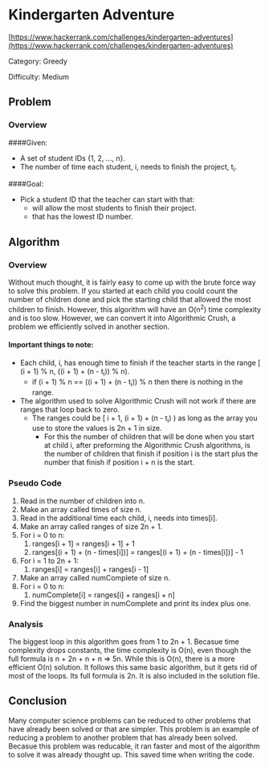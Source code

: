 # Kindergarten Adventure
[https://www.hackerrank.com/challenges/kindergarten-adventures](https://www.hackerrank.com/challenges/kindergarten-adventures)

Category: Greedy

Difficulty: Medium


## Problem

### Overview
####Given:
* A set of student IDs {1, 2, ..., n}.
* The number of time each student, i, needs to finish the project, t<sub>i</sub>.

####Goal:
* Pick a student ID that the teacher can start with that:
    * will allow the most students to finish their project.
    * that has the lowest ID number. 

## Algorithm
### Overview
<p>
Without much thought, it is fairly easy to come up with the brute force way to solve this problem. 
If you started at each child you could count the number of children done and pick the starting child that allowed the most children to finish. 
However, this algorithm will have an O(n<sup>2</sup>) time complexity and is too slow. 
However, we can convert it into Algorithmic Crush, a problem we efficiently solved in another section.
</p>

#### Important things to note:
* Each child, i, has enough time to finish if the teacher starts in the range [ (i + 1) % n, ((i + 1) + (n - t<sub>i</sub>)) % n).
    * if (i + 1) % n == ((i + 1) + (n - t<sub>i</sub>)) % n then there is nothing in the range.
* The algorithm used to solve Algorithmic Crush will not work if there are ranges that loop back to zero.
    * The ranges could be [ i + 1, (i + 1) + (n - t<sub>i</sub>) ) as long as the array you use to store the values is 2n + 1 in size.
        * For this the number of children that will be done when you start at child i, after preforming the Algorithmic Crush algorithms, is the number of children that finish if position i is the start plus the number that finish if position i + n is the start.

### Pseudo Code
1. Read in the number of children into n.
2. Make an array called times of size n.
3. Read in the additional time each child, i, needs into times[i].
4. Make an array called ranges of size 2n + 1.
5. For i = 0 to n:
    1. ranges[i + 1] = ranges[i + 1] + 1
    2. ranges[(i + 1) + (n - times[i])] = ranges[(i + 1) + (n - times[i])] - 1
6. For i = 1 to 2n + 1:
    1. ranges[i] = ranges[i] + ranges[i - 1]
7. Make an array called numComplete of size n.
8. For i = 0 to n:
    1. numComplete[i] = ranges[i] + ranges[i + n]
9. Find the biggest number in numComplete and print its index plus one. 

### Analysis
<p>
The biggest loop in this algorithm goes from 1 to 2n + 1. Becasue time complexity drops constants, 
the time complexity is O(n), even though the full formula is n + 2n + n + n => 5n. While this is O(n), there is a more efficient O(n) solution. 
It follows this same basic algorithm, but it gets rid of most of the loops. Its full formula is 2n. It is also included in the solution file.  
</p>

## Conclusion
<p>
Many computer science problems can be reduced to other problems that have already been solved
or that are simpler. This problem is an example of reducing a problem to another problem
that has already been solved. Becasue this problem was reducable, it ran faster and most of the
algorithm to solve it was already thought up. This saved time when writing the code.
</p>